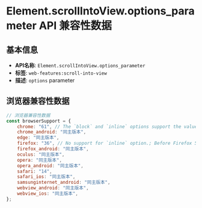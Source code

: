 # Element.scrollIntoView.options_parameter API 兼容性数据

## 基本信息

- **API名称**: `Element.scrollIntoView.options_parameter`
- **标签**: `web-features:scroll-into-view`
- **描述**: `options` parameter

## 浏览器兼容性数据

```javascript
// 浏览器兼容性数据
const browserSupport = {
    chrome: "61", // The `block` and `inline` options support the values `start`, `center`, `end`, `nearest`.,
    chrome_android: "同主版本",
    edge: "同主版本",
    firefox: "36", // No support for `inline` option.; Before Firefox 58, `nearest` and `center` values for the `block` op...,
    firefox_android: "同主版本",
    oculus: "同主版本",
    opera: "同主版本",
    opera_android: "同主版本",
    safari: "14",
    safari_ios: "同主版本",
    samsunginternet_android: "同主版本",
    webview_android: "同主版本",
    webview_ios: "同主版本",
};

```

